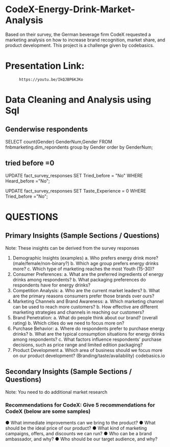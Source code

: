 # CodeX-Energy-Drink-Market-Analysis
Based on their survey, the German beverage firm CodeX requested a marketing analysis on how to increase brand recognition, market share, and product development. This project is a challenge given by codebasics.
# Presentation Link:
          https://youtu.be/IkQJBP6KJKo

# Data Cleaning and Analysis using Sql

## Genderwise respondents
SELECT count(Gender) GenderNum,Gender FROM fnbmarketing.dim_repondents
group by Gender
order by GenderNum;

## tried before =0
UPDATE fact_survey_responses
SET Tried_before = "No"
WHERE Heard_before ="No"; 

UPDATE fact_survey_responses
SET Taste_Experience = 0
WHERE Tried_before ="No"; 

# QUESTIONS
## Primary Insights (Sample Sections / Questions)
Note: These insights can be derived from the survey responses
1. Demographic Insights (examples)
a. Who prefers energy drink more? (male/female/non-binary?)
b. Which age group prefers energy drinks more?
c. Which type of marketing reaches the most Youth (15-30)?
2. Consumer Preferences:
a. What are the preferred ingredients of energy drinks among respondents?
b. What packaging preferences do respondents have for energy drinks?
3. Competition Analysis:
a. Who are the current market leaders?
b. What are the primary reasons consumers prefer those brands over ours?
4. Marketing Channels and Brand Awareness:
a. Which marketing channel can be used to reach more customers?
b. How effective are different marketing strategies and channels in reaching our customers?
5. Brand Penetration:
a. What do people think about our brand? (overall rating)
b. Which cities do we need to focus more on?
6. Purchase Behavior:
a. Where do respondents prefer to purchase energy drinks?
b. What are the typical consumption situations for energy drinks among respondents?
c. What factors influence respondents' purchase decisions, such as price range and limited edition packaging?
7. Product Development
a. Which area of business should we focus more on our product development? (Branding/taste/availability)
codebasics.io
 ## Secondary Insights (Sample Sections / Questions)
Note: You need to do additional market research
### Recommendations for CodeX: Give 5 recommendations for CodeX (below are some samples)
● What immediate improvements can we bring to the product?
● What should be the ideal price of our product?
● What kind of marketing campaigns, offers, and discounts we can run?
● Who can be a brand ambassador, and why?
● Who should be our target audience, and why?
